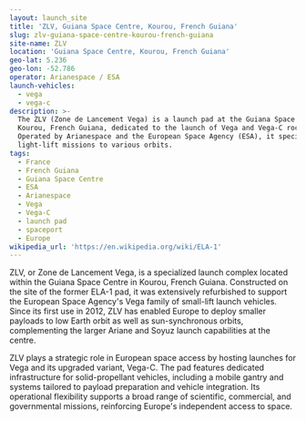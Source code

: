 ```yaml
---
layout: launch_site
title: 'ZLV, Guiana Space Centre, Kourou, French Guiana'
slug: zlv-guiana-space-centre-kourou-french-guiana
site-name: ZLV
location: 'Guiana Space Centre, Kourou, French Guiana'
geo-lat: 5.236
geo-lon: -52.786
operator: Arianespace / ESA
launch-vehicles:
  - vega
  - vega-c
description: >-
  The ZLV (Zone de Lancement Vega) is a launch pad at the Guiana Space Centre in
  Kourou, French Guiana, dedicated to the launch of Vega and Vega-C rockets.
  Operated by Arianespace and the European Space Agency (ESA), it specializes in
  light-lift missions to various orbits.
tags:
  - France
  - French Guiana
  - Guiana Space Centre
  - ESA
  - Arianespace
  - Vega
  - Vega-C
  - launch pad
  - spaceport
  - Europe
wikipedia_url: 'https://en.wikipedia.org/wiki/ELA-1'
---
```

ZLV, or Zone de Lancement Vega, is a specialized launch complex located within the Guiana Space Centre in Kourou, French Guiana. Constructed on the site of the former ELA-1 pad, it was extensively refurbished to support the European Space Agency's Vega family of small-lift launch vehicles. Since its first use in 2012, ZLV has enabled Europe to deploy smaller payloads to low Earth orbit as well as sun-synchronous orbits, complementing the larger Ariane and Soyuz launch capabilities at the centre.

ZLV plays a strategic role in European space access by hosting launches for Vega and its upgraded variant, Vega-C. The pad features dedicated infrastructure for solid-propellant vehicles, including a mobile gantry and systems tailored to payload preparation and vehicle integration. Its operational flexibility supports a broad range of scientific, commercial, and governmental missions, reinforcing Europe's independent access to space.
